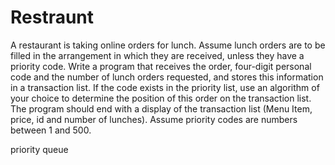 # Restraunt
A restaurant is taking online orders for lunch. Assume lunch orders are to be filled in the arrangement in which they are received, 
unless they have a priority code. 
Write a program that receives the order, four-digit personal code and the number of lunch orders requested, and stores this information in a transaction list. 
If the code exists in the priority list, use an algorithm of your choice to determine the position of this order on the transaction list. 
The program should end with a display of the transaction list
(Menu Item, price, id and number of lunches). Assume priority codes are numbers between 1 and 500.

priority queue
